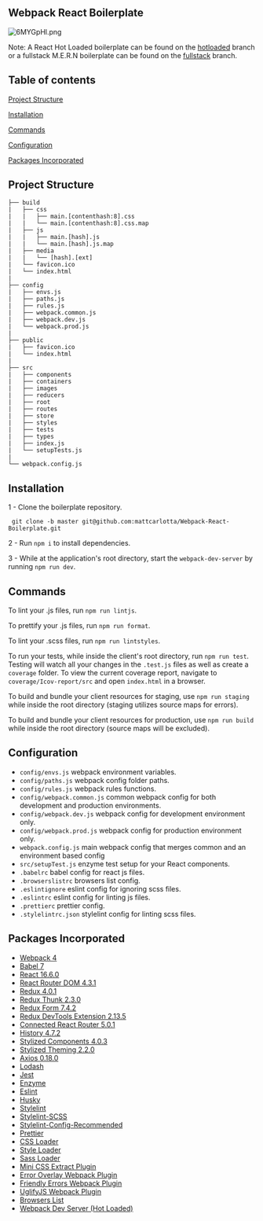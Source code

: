 ## Webpack React Boilerplate

![6MYGpHl.png](https://i.imgur.com/6MYGpHl.png)

Note: A React Hot Loaded boilerplate can be found on the <a href="https://github.com/mattcarlotta/Webpack-React-Boilerplate/tree/hotloaded">hotloaded</a> branch or a fullstack M.E.R.N boilerplate can be found on the <a href="https://github.com/mattcarlotta/Webpack-React-Boilerplate/tree/fullstack">fullstack</a> branch.

## Table of contents

[Project Structure](#project-structure)

[Installation](#installation)

[Commands](#commands)

[Configuration](#configuration)

[Packages Incorporated](#packages-incorporated)

## Project Structure

```
├── build
|   ├── css
|   |   ├── main.[contenthash:8].css
|   |   └── main.[contenthash:8].css.map
|   ├── js
|   |   ├── main.[hash].js
|   |   └── main.[hash].js.map
|   ├── media
|   |   └── [hash].[ext]
|   └── favicon.ico
|   └── index.html
|
├── config
|   ├── envs.js
|   ├── paths.js
|   ├── rules.js
|   ├── webpack.common.js
|   ├── webpack.dev.js
|   └── webpack.prod.js
|
├── public
|   ├── favicon.ico
|   └── index.html
|
├── src
|   ├── components
|   ├── containers
|   ├── images
|   ├── reducers
|   ├── root
|   ├── routes
|   ├── store
|   ├── styles
|   ├── tests
|   ├── types
|   ├── index.js
|   └── setupTests.js
|
└── webpack.config.js
```

## Installation

1 - Clone the boilerplate repository.

```
 git clone -b master git@github.com:mattcarlotta/Webpack-React-Boilerplate.git
```

2 - Run `npm i` to install dependencies.

3 - While at the application's root directory, start the `webpack-dev-server` by running `npm run dev`.

## Commands

To lint your .js files, run `npm run lintjs`.

To prettify your .js files, run `npm run format`.

To lint your .scss files, run `npm run lintstyles`.

To run your tests, while inside the client's root directory, run `npm run test`. Testing will watch all your changes in the `.test.js` files as well as create a `coverage` folder. To view the current coverage report, navigate to `coverage/Icov-report/src` and open `index.html` in a browser.

To build and bundle your client resources for staging, use `npm run staging` while inside the root directory (staging utilizes source maps for errors).

To build and bundle your client resources for production, use `npm run build` while inside the root directory (source maps will be excluded).

## Configuration

- `config/envs.js` webpack environment variables.
- `config/paths.js` webpack config folder paths.
- `config/rules.js` webpack rules functions.
- `config/webpack.common.js` common webpack config for both development and production environments.
- `config/webpack.dev.js` webpack config for development environment only.
- `config/webpack.prod.js` webpack config for production environment only.
- `webpack.config.js` main webpack config that merges common and an environment based config
- `src/setupTest.js` enzyme test setup for your React components.
- `.babelrc` babel config for react js files.
- `.browserslistrc` browsers list config.
- `.eslintignore` eslint config for ignoring scss files.
- `.eslintrc` eslint config for linting js files.
- `.prettierc` prettier config.
- `.stylelintrc.json` stylelint config for linting scss files.

## Packages Incorporated

- [Webpack 4](https://github.com/webpack/webpack)
- [Babel 7](https://github.com/babel/babel)
- [React 16.6.0](https://github.com/facebook/react)
- [React Router DOM 4.3.1](https://github.com/ReactTraining/react-router/tree/master/packages/react-router-dom)
- [Redux 4.0.1](https://github.com/reduxjs/redux)
- [Redux Thunk 2.3.0](https://github.com/reduxjs/redux-thunk)
- [Redux Form 7.4.2](https://redux-form.com/)
- [Redux DevTools Extension 2.13.5](https://github.com/zalmoxisus/redux-devtools-extension)
- [Connected React Router 5.0.1](https://github.com/supasate/connected-react-router)
- [History 4.7.2](https://github.com/ReactTraining/history)
- [Stylized Components 4.0.3](https://github.com/styled-components/styled-components)
- [Stylized Theming 2.2.0](https://github.com/styled-components/styled-theming)
- [Axios 0.18.0](https://github.com/axios/axios)
- [Lodash](https://github.com/lodash/lodash)
- [Jest](https://github.com/facebook/jest)
- [Enzyme](http://airbnb.io/enzyme/)
- [Eslint](https://github.com/eslint/eslint/)
- [Husky](https://github.com/typicode/husky)
- [Stylelint](https://stylelint.io/)
- [Stylelint-SCSS](https://github.com/kristerkari/stylelint-scss)
- [Stylelint-Config-Recommended](https://github.com/stylelint/stylelint-config-recommended)
- [Prettier](https://github.com/prettier/prettier)
- [CSS Loader](https://github.com/webpack-contrib/css-loader)
- [Style Loader](https://github.com/webpack-contrib/style-loader)
- [Sass Loader](https://github.com/webpack-contrib/sass-loader)
- [Mini CSS Extract Plugin](https://github.com/webpack-contrib/mini-css-extract-plugin)
- [Error Overlay Webpack Plugin](https://github.com/smooth-code/error-overlay-webpack-plugin)
- [Friendly Errors Webpack Plugin](https://github.com/geowarin/friendly-errors-webpack-plugin)
- [UglifyJS Webpack Plugin](https://www.npmjs.com/package/uglifyjs-webpack-plugin)
- [Browsers List](https://github.com/browserslist/browserslist)
- [Webpack Dev Server (Hot Loaded)](https://github.com/webpack/webpack-dev-server)
